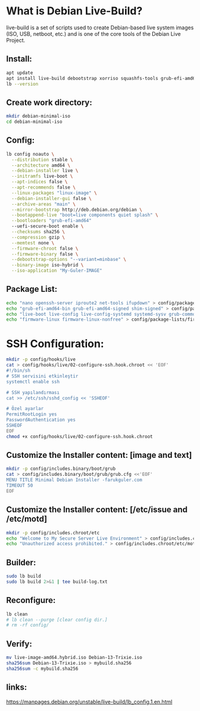 # What is Debian Live-Build?

live-build is a set of scripts used to create Debian-based live system images (ISO, USB, netboot, etc.) and is one of the core tools of the Debian Live Project.

## Install:
```bash
apt update
apt install live-build debootstrap xorriso squashfs-tools grub-efi-amd64-bin
lb --version
```

## Create work directory:
```bash
mkdir debian-minimal-iso
cd debian-minimal-iso
```

## Config:
```bash
lb config noauto \
  --distribution stable \
  --architecture amd64 \
  --debian-installer live \
  --initramfs live-boot \
  --apt-indices false \
  --apt-recommends false \
  --linux-packages "linux-image" \
  --debian-installer-gui false \
  --archive-areas "main" \
  --mirror-bootstrap http://deb.debian.org/debian \
  --bootappend-live "boot=live components quiet splash" \
  --bootloaders "grub-efi-amd64"
  --uefi-secure-boot enable \
  --checksums sha256 \
  --compression gzip \
  --memtest none \
  --firmware-chroot false \
  --firmware-binary false \
  --debootstrap-options "--variant=minbase" \
  --binary-image iso-hybrid \
  --iso-application "My-Guler-IMAGE"
```

## Package List:
```bash
echo "nano openssh-server iproute2 net-tools ifupdown" > config/package-lists/package.list.chroot
echo "grub-efi-amd64-bin grub-efi-amd64-signed shim-signed" > config/package-lists/bootloader.chroot
echo "live-boot live-config live-config-systemd systemd-sysv grub-common" > config/package-lists/live.list.chroot
echo "firmware-linux firmware-linux-nonfree" > config/package-lists/firmware.list.chroot
```

# SSH Configuration:
```bash
mkdir -p config/hooks/live
cat > config/hooks/live/02-configure-ssh.hook.chroot << 'EOF'
#!/bin/sh
# SSH servisini etkinleştir
systemctl enable ssh

# SSH yapılandırması
cat >> /etc/ssh/sshd_config << 'SSHEOF'

# Özel ayarlar
PermitRootLogin yes
PasswordAuthentication yes
SSHEOF
EOF
chmod +x config/hooks/live/02-configure-ssh.hook.chroot
```

## Customize the Installer content: [image and text]
```bash
mkdir -p config/includes.binary/boot/grub
cat > config/includes.binary/boot/grub/grub.cfg <<'EOF'
MENU TITLE Minimal Debian Installer -farukguler.com
TIMEOUT 50
EOF
```

## Customize the Installer content: [/etc/issue and /etc/motd]
```bash
mkdir -p config/includes.chroot/etc
echo "Welcome to My Secure Server Live Environment" > config/includes.chroot/etc/issue
echo "Unauthorized access prohibited." > config/includes.chroot/etc/motd
```

## Builder:
```bash
sudo lb build
sudo lb build 2>&1 | tee build-log.txt
```

## Reconfigure:
```bash
lb clean
# lb clean --purge [clear config dir.]
# rm -rf config/
```

## Verify:
```bash
mv live-image-amd64.hybrid.iso Debian-13-Trixie.iso
sha256sum Debian-13-Trixie.iso > mybuild.sha256
sha256sum -c mybuild.sha256
```

## links:
https://manpages.debian.org/unstable/live-build/lb_config.1.en.html
